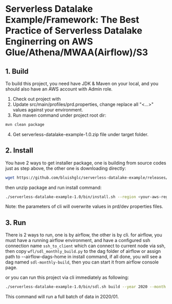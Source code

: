 # Serverless Datalake Example/Framework: The Best Practice of Serverless Datalake Enginerring on AWS Glue/Athena/MWAA(Airflow)/S3

## 1. Build

To build this project, you need have JDK & Maven on your local, and you should also have an AWS account with Admin role.

1. Check out project with
2. Update src/main/profiles/prd.properties, change replace all "<...>" values against your environment.
3. Run maven command under project root dir:

```bash
mvn clean package
```

4. Get serverless-datalake-example-1.0.zip file under target folder.

## 2. Install

You have 2 ways to get installer package, one is building from source codes just as step above, the other one is downloading directly:

```bash
wget https://github.com/bluishglc/serverless-datalake-example/releases/download/v1.0/serverless-datalake-example-1.0.zip
```

then unzip package and run install command:

```bash
./serverless-datalake-example-1.0/bin/install.sh --region <your-aws-region> --app-bucket <your-app-bucket-name> --data-bucket <your-data-bucket-name> --airflow-dags-home s3://<your-airflow-dags-path> --access-key-id '<your-access-key-id>' --access-key '<your-access-key>'
```

Note: the parameters of cli will overwrite values in prd/dev properties files.


## 3. Run

There is 2 ways to run, one is by airflow, the other is by cli. for airflow, you must have a running airflow environment, and have a configured ssh connection name `ssh_to_client` which can connect to current node via ssh, then copy `wfl/sdl_monthly_build.py` to the dag folder of airflow or assign path to --airflow-dags-home in install command, if all done, you will see a dag named `sdl-monthly-build`, then you can start it from airflow console page.

or you can run this project via cli immediately as following:

```bash
./serverless-datalake-example-1.0/bin/sdl.sh build --year 2020 --month 01
```
This command will run a full batch of data in 2020/01.
